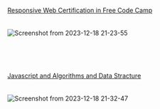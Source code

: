 <a href="https://www.freecodecamp.org/certification/minicode/responsive-web-design">Responsive Web Certification in Free Code Camp</a>
<br>
<br>
<br>
![Screenshot from 2023-12-18 21-23-55](https://github.com/Zarpoosh/free/assets/122268379/f41de080-1b6e-400e-84b8-487ea38294e1)

<br>
<br>
<br>

<a href="https://www.freecodecamp.org/certification/minicode/javascript-algorithms-and-data-structures">Javascript and Algorithms and Data Stracture</a>
<br>
<br>
<br>
![Screenshot from 2023-12-18 21-32-47](https://github.com/Zarpoosh/free/assets/122268379/6e128f73-d104-4c4d-a472-a5c2507b5f6d)
